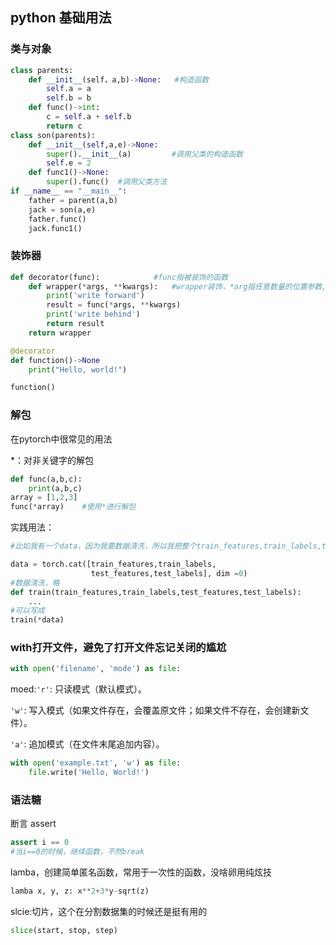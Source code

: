 ## python 基础用法

### 类与对象

```python
class parents:
    def __init__(self，a,b)->None:	#构造函数
        self.a = a
        self.b = b
    def func()->int:
        c = self.a + self.b
        return c
class son(parents):
    def __init__(self,a,e)->None:
        super().__init__(a)			#调用父类的构造函数
        self.e = 2		
    def func1()->None:
        super().func()	#调用父类方法 
if __name__ == "__main__":
    father = parent(a,b)
    jack = son(a,e)
    father.func()
    jack.func1()
```

###  装饰器

```python
def decorator(func):			#func指被装饰的函数
    def wrapper(*args, **kwargs):	#wrapper装饰，*arg指任意数量的位置参数, **kwargs关键字参数（字典），*用法见下词条‘解包’
    	print('write forward')
        result = func(*args, **kwargs)
        print('write behind')
        return result
    return wrapper

@decorator
def function()->None
    print("Hello, world!")

function()      
```

### 解包

在pytorch中很常见的用法

*：对非关键字的解包

```python
def func(a,b,c):
    print(a,b,c)
array = [1,2,3]
func(*array)	#使用*进行解包
```

实践用法：

```python
#比如我有一个data，因为我要数据清洗，所以我把整个train_features,train_labels,test_features,test_labels通过concat函数捏成一个data,那么当我要调用train函数时

data = torch.cat([train_features,train_labels,
                  test_features,test_labels], dim =0)
#数据清洗，略
def train(train_features,train_labels,test_features,test_labels):
    ...
#可以写成
train(*data)
```

### with打开文件，避免了打开文件忘记关闭的尴尬

```python
with open('filename', 'mode') as file:
```

moed:`'r'`: 只读模式（默认模式）。

`'w'`: 写入模式（如果文件存在，会覆盖原文件；如果文件不存在，会创建新文件）。

`'a'`: 追加模式（在文件末尾追加内容）。

```python
with open('example.txt', 'w') as file:
    file.write('Hello, World!')
```

###  语法糖

断言 assert

```python
assert i == 0
#当i==0的时候，继续函数，不然break
```

lamba，创建简单匿名函数，常用于一次性的函数，没啥卵用纯炫技

```python
lamba x, y, z: x**2+3*y-sqrt(z)
```

slcie:切片，这个在分割数据集的时候还是挺有用的

```python
slice(start, stop, step)
```



